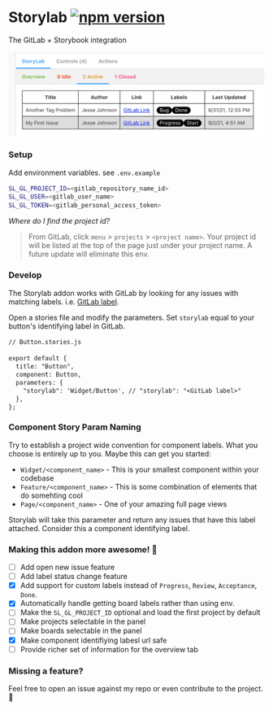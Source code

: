 # Storylab [![npm version](https://badge.fury.io/js/survey-monkey-streams.svg)](//www.npmjs.com/package/@2-bit/storylab)
The GitLab + Storybook integration

![](https://raw.githubusercontent.com/johnson-jesse/storylab/main/.github/images/storylab.png)

### Setup

Add environment variables. see `.env.example`

```bash
SL_GL_PROJECT_ID=<gitlab_repository_name_id>
SL_GL_USER=<gitlab_user_name>
SL_GL_TOKEN=<gitlab_personal_access_token>
```

*Where do I find the project id?*
>From GitLab, click `menu` > `projects` > `<project name>`. Your project id will be listed at the top of the page just under your project name. A future update will eliminate this env.

### Develop
The Storylab addon works with GitLab by looking for any issues with matching labels. i.e. [GitLab label](https://docs.gitlab.com/ee/user/project/labels.html).

Open a stories file and modify the parameters. Set `storylab` equal to your button's identifying label in GitLab.

```tsx
// Button.stories.js

export default {
  title: "Button",
  component: Button,
  parameters: {
    "storylab": 'Widget/Button', // "storylab": "<GitLab label>"
  },
};
```

### Component Story Param Naming
Try to establish a project wide convention for component labels. What you choose is entirely up to you. Maybe this can get you started:

* `Widget/<component_name>` - This is your smallest component within your codebase
* `Feature/<component_name>` - This is some combination of elements that do somehting cool
* `Page/<component_name>` - One of your amazing full page views

Storylab will take this parameter and return any issues that have this label attached. Consider this a component identifying label.

### Making this addon more awesome! 🤘
- [ ] Add open new issue feature
- [ ] Add label status change feature
- [x] Add support for custom labels instead of `Progress`, `Review`, `Acceptance`, `Done`.
- [x] Automatically handle getting board labels rather than using env.
- [ ] Make the `SL_GL_PROJECT_ID` optional and load the first project by default
- [ ] Make projects selectable in the panel
- [ ] Make boards selectable in the panel
- [x] Make component identifiying labesl url safe
- [ ] Provide richer set of information for the overview tab

### Missing a feature?
Feel free to open an issue against my repo or even contribute to the project. 🙌
